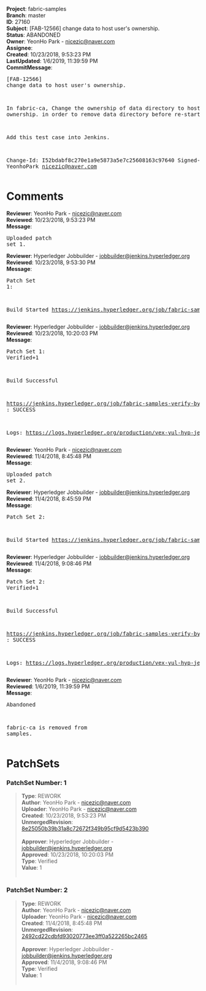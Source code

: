 <strong>Project</strong>: fabric-samples<br><strong>Branch</strong>: master<br><strong>ID</strong>: 27160<br><strong>Subject</strong>: [FAB-12566] change data to host user's ownership.<br><strong>Status</strong>: ABANDONED<br><strong>Owner</strong>: YeonHo Park - nicezic@naver.com<br><strong>Assignee</strong>:<br><strong>Created</strong>: 10/23/2018, 9:53:23 PM<br><strong>LastUpdated</strong>: 1/6/2019, 11:39:59 PM<br><strong>CommitMessage</strong>:<br><pre>[FAB-12566] change data to host user's ownership.

In fabric-ca,
  Change the ownership of data directory to host user's ownership.
    in order to remove data directory before re-starting.

Add this test case into Jenkins.

Change-Id: I52bdabf8c270e1a9e5873a5e7c25608163c97640
Signed-off-by: YeonhoPark <nicezic@naver.com>
</pre><h1>Comments</h1><strong>Reviewer</strong>: YeonHo Park - nicezic@naver.com<br><strong>Reviewed</strong>: 10/23/2018, 9:53:23 PM<br><strong>Message</strong>: <pre>Uploaded patch set 1.</pre><strong>Reviewer</strong>: Hyperledger Jobbuilder - jobbuilder@jenkins.hyperledger.org<br><strong>Reviewed</strong>: 10/23/2018, 9:53:30 PM<br><strong>Message</strong>: <pre>Patch Set 1:

Build Started https://jenkins.hyperledger.org/job/fabric-samples-verify-byfn-master/124/</pre><strong>Reviewer</strong>: Hyperledger Jobbuilder - jobbuilder@jenkins.hyperledger.org<br><strong>Reviewed</strong>: 10/23/2018, 10:20:03 PM<br><strong>Message</strong>: <pre>Patch Set 1: Verified+1

Build Successful 

https://jenkins.hyperledger.org/job/fabric-samples-verify-byfn-master/124/ : SUCCESS

Logs: https://logs.hyperledger.org/production/vex-yul-hyp-jenkins-3/fabric-samples-verify-byfn-master/124</pre><strong>Reviewer</strong>: YeonHo Park - nicezic@naver.com<br><strong>Reviewed</strong>: 11/4/2018, 8:45:48 PM<br><strong>Message</strong>: <pre>Uploaded patch set 2.</pre><strong>Reviewer</strong>: Hyperledger Jobbuilder - jobbuilder@jenkins.hyperledger.org<br><strong>Reviewed</strong>: 11/4/2018, 8:45:59 PM<br><strong>Message</strong>: <pre>Patch Set 2:

Build Started https://jenkins.hyperledger.org/job/fabric-samples-verify-byfn/37/</pre><strong>Reviewer</strong>: Hyperledger Jobbuilder - jobbuilder@jenkins.hyperledger.org<br><strong>Reviewed</strong>: 11/4/2018, 9:08:46 PM<br><strong>Message</strong>: <pre>Patch Set 2: Verified+1

Build Successful 

https://jenkins.hyperledger.org/job/fabric-samples-verify-byfn/37/ : SUCCESS

Logs: https://logs.hyperledger.org/production/vex-yul-hyp-jenkins-3/fabric-samples-verify-byfn/37</pre><strong>Reviewer</strong>: YeonHo Park - nicezic@naver.com<br><strong>Reviewed</strong>: 1/6/2019, 11:39:59 PM<br><strong>Message</strong>: <pre>Abandoned

fabric-ca is removed from samples.</pre><h1>PatchSets</h1><h3>PatchSet Number: 1</h3><blockquote><strong>Type</strong>: REWORK<br><strong>Author</strong>: YeonHo Park - nicezic@naver.com<br><strong>Uploader</strong>: YeonHo Park - nicezic@naver.com<br><strong>Created</strong>: 10/23/2018, 9:53:23 PM<br><strong>UnmergedRevision</strong>: [8e25050b39b31a8c72672f349b95cf9d5423b390](https://github.com/hyperledger-gerrit-archive/fabric-samples/commit/8e25050b39b31a8c72672f349b95cf9d5423b390)<br><br><strong>Approver</strong>: Hyperledger Jobbuilder - jobbuilder@jenkins.hyperledger.org<br><strong>Approved</strong>: 10/23/2018, 10:20:03 PM<br><strong>Type</strong>: Verified<br><strong>Value</strong>: 1<br><br></blockquote><h3>PatchSet Number: 2</h3><blockquote><strong>Type</strong>: REWORK<br><strong>Author</strong>: YeonHo Park - nicezic@naver.com<br><strong>Uploader</strong>: YeonHo Park - nicezic@naver.com<br><strong>Created</strong>: 11/4/2018, 8:45:48 PM<br><strong>UnmergedRevision</strong>: [2492cd22cdbfd93020773ee3ff0a522265bc2465](https://github.com/hyperledger-gerrit-archive/fabric-samples/commit/2492cd22cdbfd93020773ee3ff0a522265bc2465)<br><br><strong>Approver</strong>: Hyperledger Jobbuilder - jobbuilder@jenkins.hyperledger.org<br><strong>Approved</strong>: 11/4/2018, 9:08:46 PM<br><strong>Type</strong>: Verified<br><strong>Value</strong>: 1<br><br></blockquote>